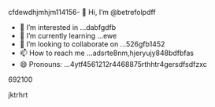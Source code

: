 cfdewdhjmhjm114156- 👋 Hi, I’m @betrefolpdff
- 👀 I’m interested in ...dabfgdfb
- 🌱 I’m currently learning ...ewe
- 💞️ I’m looking to collaborate on ...526gfb1452
- 📫 How to reach me ...adsrte8nm,hjeryujy848bdfbfas
- 😄 Pronouns: ...4ytf4561212r4468875rthhtr4gersdfsdfzxc
<!---5454sdf7887rgr6338588egrerfdassad
betrefolp/betrefolp is a ✨ special ✨ repository because itfghs `README.md` (this file) appears on qweqweyourhfmmmGitHub profile.2gervdsvds
You can click the Preview link to take a look atwre your2363xcvsevbnewweg
changes.225959441413333
--->692100
jktrhrt
